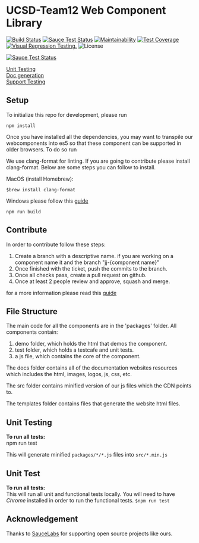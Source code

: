 # UCSD-Team12 Web Component Library

[![Build Status](https://travis-ci.com/ucsd-cse112/team-12-components.svg?branch=master)](https://travis-ci.com/ucsd-cse112/team-12-components)
[![Sauce Test Status](https://saucelabs.com/buildstatus/nonguyen)](https://saucelabs.com/u/nonguyen)
[![Maintainability](https://api.codeclimate.com/v1/badges/d1fbf57bc7a51fcfdf09/maintainability)](https://codeclimate.com/github/ucsd-cse112/team-12-components/maintainability)
[![Test Coverage](https://api.codeclimate.com/v1/badges/d1fbf57bc7a51fcfdf09/test_coverage)](https://codeclimate.com/github/ucsd-cse112/team-12-components/test_coverage)
[![Visual Regression Testing.](https://percy.io/static/images/percy-badge.svg)](https://percy.io/ucsd-cse112/ucsd-cse112)
![License](https://img.shields.io/badge/License-MIT-yellow.svg)

[![Sauce Test Status](https://saucelabs.com/browser-matrix/nonguyen.svg)](https://saucelabs.com/u/nonguyen)

[Unit Testing](#unit_test)  
[Doc generation](#doc)  
[Support Testing](#ack)  

## Setup
To initialize this repo for development, please run

`npm install`

Once you have installed all the dependencies, you may want to transpile our
webcomponents into es5 so that these component can be supported in older
browsers. To do so run

We use clang-format for linting. If you are going to contribute please install clang-format. Below are some steps you can follow to install.

MacOS (install Homebrew):  

`$brew install clang-format`

Windows please follow this [guide](https://github.com/google/closure-library/wiki/Formatting-.js-with-clang-format)

`npm run build`


## Contribute
In order to contribute follow these steps:
1. Create a branch with a descriptive name. if you are working on a component name it and the branch "jj-{component name}"
2. Once finished with the ticket, push the commits to the branch.
3. Once all checks pass, create a pull request on github.
4. Once at least 2 people review and approve, squash and merge.

for a more information please read this [guide](https://docs.google.com/document/d/11Kemah4oEdHVMSQywa47FK737wfIK8SfjOFM9jGRG4k/edit?usp=sharing)

## File Structure
The main code for all the components are in the 'packages' folder. 
All components contain:
1. demo folder, which holds the html that demos the component.
2. test folder, which holds a testcafe and unit tests.
3. a js file, which contains the core of the component.

The docs folder contains all of the documentation websites resources which includes the html, images, logos, js, css, etc.

The src folder contains minified version of our js files which the CDN points to.

The templates folder contains files that generate the website html files.

## Unit Testing <a name="unit_test"></a>
**To run all tests:**  
npm run test

This will generate minified `packages/*/*.js` files into `src/*.min.js` 

## Unit Test <a name="unit_test"></a>
**To run all tests:**  
This will run all unit and functional tests locally. You will need to have
_Chrome_ installed in order to run the functional tests.
`$npm run test`

## Acknowledgement <a name="ack"></a>
Thanks to [SauceLabs](https://saucelabs.com) for supporting open source projects like ours.
